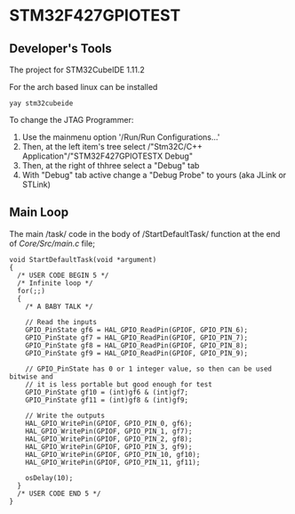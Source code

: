 # STM32F427GPIOTEST


## Developer's Tools

The project for STM32CubeIDE 1.11.2

For the arch based linux can be installed

```
yay stm32cubeide
```


To change the JTAG Programmer:

1. Use the mainmenu option '/Run/Run Configurations...'
2. Then, at the left item's tree select /"Stm32C/C++ Application"/"STM32F427GPIOTESTX Debug" 
3. Then, at the right of thhree select a "Debug" tab 
4. With "Debug" tab active change a "Debug Probe" to yours (aka JLink or STLink)


## Main Loop

The main /task/ code in the body of /StartDefaultTask/ function at the end of *Core/Src/main.c* file;

```
void StartDefaultTask(void *argument)
{
  /* USER CODE BEGIN 5 */
  /* Infinite loop */
  for(;;)
  {
	/* A BABY TALK */

	// Read the inputs
	GPIO_PinState gf6 = HAL_GPIO_ReadPin(GPIOF, GPIO_PIN_6);
	GPIO_PinState gf7 = HAL_GPIO_ReadPin(GPIOF, GPIO_PIN_7);
	GPIO_PinState gf8 = HAL_GPIO_ReadPin(GPIOF, GPIO_PIN_8);
	GPIO_PinState gf9 = HAL_GPIO_ReadPin(GPIOF, GPIO_PIN_9);

	// GPIO_PinState has 0 or 1 integer value, so then can be used bitwise and
	// it is less portable but good enough for test
	GPIO_PinState gf10 = (int)gf6 & (int)gf7;
	GPIO_PinState gf11 = (int)gf8 & (int)gf9;

	// Write the outputs
	HAL_GPIO_WritePin(GPIOF, GPIO_PIN_0, gf6);
	HAL_GPIO_WritePin(GPIOF, GPIO_PIN_1, gf7);
	HAL_GPIO_WritePin(GPIOF, GPIO_PIN_2, gf8);
	HAL_GPIO_WritePin(GPIOF, GPIO_PIN_3, gf9);
	HAL_GPIO_WritePin(GPIOF, GPIO_PIN_10, gf10);
	HAL_GPIO_WritePin(GPIOF, GPIO_PIN_11, gf11);

    osDelay(10);
  }
  /* USER CODE END 5 */
}
```
